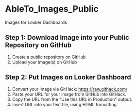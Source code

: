 # AbleTo_Images_Public
Images for Looker Dashboards

## Step 1: Download Image into your Public Repository on GitHub
1. Create a public repository on GitHub
2. Upload your image(s) on GitHub

## Step 2: Put Images on Looker Dashboard
1. Convert your image via GitHack: https://raw.githack.com/
2. Paste your URL for your image from GitHub into GitHack.
3. Copy the URL from the "Use this URL in Production" output.
4. Insert URL into your text tile, using HTML formatting.
